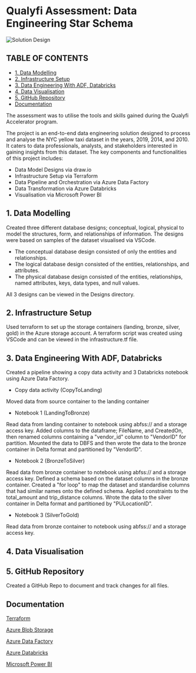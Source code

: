 # Qualyfi Assessment: Data Engineering Star Schema

![Solution Design](https://github.com/PhanaiPundisondQualyfi/QualyfiAssessment/assets/147846684/67f16abc-cc43-49c4-aee4-69c06986e736)

## TABLE OF CONTENTS
- [1. Data Modelling](#1-data-modelling)
- [2. Infrastructure Setup](#2-infrastructure-setup)
- [3. Data Engineering With ADF, Databricks](#3-data-engineering-with-adf--databricks)
- [4. Data Visualisation](#4-data-visualisation)
- [5. GitHub Repository](#5-github-repository)
- [Documentation](#documentation)

The assessment was to utilise the tools and skills gained during the Qualyfi Accelerator program.

The project is an end-to-end data engineering solution designed to process and analyse the NYC yellow taxi dataset in the years, 2019, 2014, and 2010. It caters to data professionals, analysts, and stakeholders interested in gaining insights from this dataset. The key components and functionalities of this project includes:
- Data Model Designs via draw.io
- Infrastructure Setup via Terraform
- Data Pipeline and Orchestration via Azure Data Factory
- Data Transformation via Azure Databricks
- Visualisation via Microsoft Power BI

## 1. Data Modelling

Created three different database designs; conceptual, logical, physical to model the structures, form, and relationships of information. The designs were based on samples of the dataset visualised via VSCode.
- The conceptual database design consisted of only the entities and relationships.
- The logical database design consisted of the entities, relationships, and attributes.
- The physical database design consisted of the entities, relationships, named attributes, keys, data types, and null values.

All 3 designs can be viewed in the Designs directory.

## 2. Infrastructure Setup
Used terraform to set up the storage containers (landing, bronze, silver, gold) in the Azure storage account. A terraform script was created using VSCode and can be viewed in the infrastructure.tf file.

## 3. Data Engineering With ADF, Databricks
Created a pipeline showing a copy data activity and 3 Databricks notebook using Azure Data Factory.
- Copy data activity (CopyToLanding)

Moved data from source container to the landing container
- Notebook 1 (LandingToBronze)

Read data from landing container to notebook using abfss:// and a storage access key. Added columns to the dataframe; FileName, and CreatedOn, then renamed columns containing a "vendor_id" column to "VendorID" for partition. Mounted the data to DBFS and then wrote the data to the bronze container in Delta format and partitioned by "VendorID".

- Notebook 2 (BronzeToSilver)

Read data from bronze container to notebook using abfss:// and a storage access key. Defined a schema based on the dataset columns in the bronze container. Created a "for loop" to map the dataset and standardise columns that had similar names onto the defined schema. Applied constraints to the total_amount and trip_distance columns. Wrote the data to the silver container in Delta format and partitioned by "PULocationID".

- Notebook 3 (SilverToGold)

Read data from bronze container to notebook using abfss:// and a storage access key.

## 4. Data Visualisation

## 5. GitHub Repository

Created a GitHub Repo to document and track changes for all files.

## Documentation

[Terraform](https://developer.hashicorp.com/terraform/docs)

[Azure Blob Storage](https://learn.microsoft.com/en-gb/azure/storage/blobs/)

[Azure Data Factory](https://learn.microsoft.com/en-us/azure/data-factory/)

[Azure Databricks](https://learn.microsoft.com/en-gb/azure/databricks/)

[Microsoft Power BI](https://learn.microsoft.com/en-us/power-bi/)




